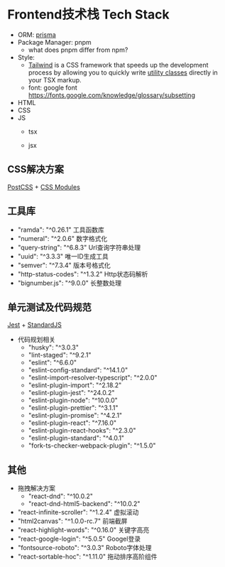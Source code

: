# Frontend技术栈 Tech Stack

- ORM: [prisma](https://www.prisma.io/data-platform/accelerate)
- Package Manager: pnpm
    - what does pnpm differ from npm?
- Style: 
    - [Tailwind](https://tailwindcss.com/) is a CSS framework that speeds up the development process by allowing you to quickly write [utility classes](https://tailwindcss.com/docs/utility-first) directly in your TSX markup.
    - font: google font https://fonts.google.com/knowledge/glossary/subsetting
- HTML
- CSS
- JS
    - tsx

    - jsx

## CSS解决方案

[PostCSS](https://postcss.org/) + [CSS Modules](https://github.com/css-modules/css-modules)

## 工具库

-   "ramda": "^0.26.1" 工具函数库
-   "numeral": "^2.0.6" 数字格式化
-   "query-string": "^6.8.3" Url查询字符串处理
-   "uuid": "^3.3.3" 唯一ID生成工具
-   "semver": "^7.3.4" 版本号格式化
-   "http-status-codes": "^1.3.2" Http状态码解析
-   "bignumber.js": "^9.0.0" 长整数处理

## 单元测试及代码规范

[Jest](https://jestjs.io/) + [StandardJS](https://standardjs.com/)

-   代码规划相关
    -   "husky": "^3.0.3"
    -   "lint-staged": "^9.2.1"
    -   "eslint": "^6.6.0"
    -   "eslint-config-standard": "^14.1.0"
    -   "eslint-import-resolver-typescript": "^2.0.0"
    -   "eslint-plugin-import": "^2.18.2"
    -   "eslint-plugin-jest": "^24.0.2"
    -   "eslint-plugin-node": "^10.0.0"
    -   "eslint-plugin-prettier": "^3.1.1"
    -   "eslint-plugin-promise": "^4.2.1"
    -   "eslint-plugin-react": "^7.16.0"
    -   "eslint-plugin-react-hooks": "^2.3.0"
    -   "eslint-plugin-standard": "^4.0.1"
    -   "fork-ts-checker-webpack-plugin": "^1.5.0"

## 其他

-   拖拽解决方案
    -   "react-dnd": "^10.0.2"
    -   "react-dnd-html5-backend": "^10.0.2"
-   "react-infinite-scroller": "^1.2.4" 虚拟滚动
-   "html2canvas": "^1.0.0-rc.7" 前端截屏
-   "react-highlight-words": "^0.16.0" 关键字高亮
-   "react-google-login": "^5.0.5" Googel登录
-   "fontsource-roboto": "^3.0.3" Roboto字体处理
-   "react-sortable-hoc": "^1.11.0" 拖动排序高阶组件

